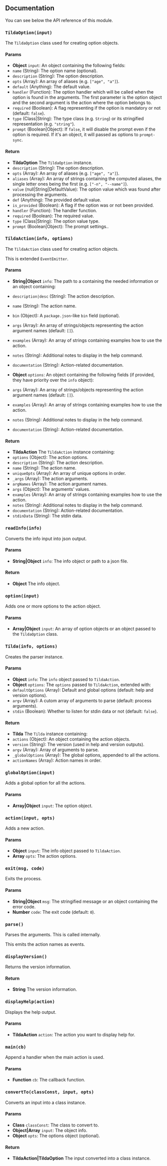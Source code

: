 ## Documentation

You can see below the API reference of this module.

### `TildaOption(input)`
The `TildaOption` class used for creating option objects.

#### Params
- **Object** `input`: An object containing the following fields:
 - `name` (String): The option name (optional).
 - `description` (String): The option description.
 - `opts` (Array): An array of aliases (e.g. `["age", "a"]`).
 - `default` (Anything): The default value.
 - `handler` (Function): The option handler which will be called when the
   option is found in the arguments. The first parameter is the option
   object and the second argument is the action where the option belongs to.
 - `required` (Boolean): A flag representing if the option is mandatory or not (default: `false`).
 - `type` (Class|String): The type class (e.g. `String`) or its stringified representation (e.g. `"string"`).
 - `prompt` (Boolean|Object): If `false`, it will disable the prompt even if the option is required. If it's an object, it will passed as options to `prompt-sync`.

#### Return
- **TildaOption** The `TildaOption` instance.
 - `description` (String): The option description.
 - `opts` (Array): An array of aliases (e.g. `["age", "a"]`).
 - `aliases` (Array): An array of strings containing the computed aliases,
    the single letter ones being the first (e.g. `["-n", "--name"]`).
 - `value` (null|String|DefaultValue): The option value which was found
    after processing the arguments.
 - `def` (Anything): The provided default value.
 - `is_provided` (Boolean): A flag if the option was or not been provided.
 - `handler` (Function): The handler function.
 - `required` (Boolean): The required value.
 - `type` (Class|String): The option value type.
 - `prompt` (Boolean|Object): The prompt settings..

### `TildaAction(info, options)`
The `TildaAction` class used for creating action objects.

This is extended `EventEmitter`.

#### Params
- **String|Object** `info`: The path to a containing the needed information or an object containing:
 - `description|desc` (String): The action description.
 - `name` (String): The action name.
 - `bin` (Object): A `package.json`-like `bin` field (optional).
 - `args` (Array): An array of strings/objects representing the action argument names (default: `[]`).
 - `examples` (Array): An array of strings containing examples how to use the action.
 - `notes` (String): Additional notes to display in the help command.
 - `documentation` (String): Action-related documentation.
- **Object** `options`: An object containing the following fields (if provided, they have priority over the `info` object):

 - `args` (Array): An array of strings/objects representing the action argument names (default: `[]`).
 - `examples` (Array): An array of strings containing examples how to use the action.
 - `notes` (String): Additional notes to display in the help command.
 - `documentation` (String): Action-related documentation.

#### Return
- **TildaAction** The `TildaAction` instance containing:
 - `options` (Object): The action options.
 - `description` (String): The action description.
 - `name` (String): The action name.
 - `uniqueOpts` (Array): An array of unique options in order.
 - `_args` (Array): The action arguments.
 - `argNames` (Array): The action argument names.
 - `args` (Object): The arguments' values.
 - `examples` (Array): An array of strings containing examples how to use the action.
 - `notes` (String): Additional notes to display in the help command.
 - `documentation` (String): Action-related documentation.
 - `stdinData` (String): The stdin data.

### `readInfo(info)`
Converts the info input into json output.

#### Params
- **String|Object** `info`: The info object or path to a json file.

#### Return
- **Object** The info object.

### `option(input)`
Adds one or more options to the action object.

#### Params
- **Array|Object** `input`: An array of option objects or an object passed to the `TildaOption` class.

### `Tilda(info, options)`
Creates the parser instance.

#### Params
- **Object** `info`: The `info` object passed to `TildaAction`.
- **Object** `options`: The `options` passed to `TildaAction`, extended with:
 - `defaultOptions` (Array): Default and global options (default: help and version options).
 - `argv` (Array): A cutom array of arguments to parse (default: process arguments).
 - `stdin` (Boolean): Whether to listen for stdin data or not (default: `false`).

#### Return
- **Tilda** The `Tilda` instance containing:
 - `actions` (Object): An object containing the action objects.
 - `version` (String): The version (used in help and version outputs).
 - `argv` (Array): Array of arguments to parse.
 - `_globalOptions` (Array): The global options, appended to all the actions.
 - `actionNames` (Array): Action names in order.

### `globalOption(input)`
Adds a global option for all the actions.

#### Params
- **Array|Object** `input`: The option object.

### `action(input, opts)`
Adds a new action.

#### Params
- **Object** `input`: The info object passed to `TildaAction`.
- **Array** `opts`: The action options.

### `exit(msg, code)`
Exits the process.

#### Params
- **String|Object** `msg`: The stringified message or an object containing the error code.
- **Number** `code`: The exit code (default: `0`).

### `parse()`
Parses the arguments. This is called internally.

This emits the action names as events.

### `displayVersion()`
Returns the version information.

#### Return
- **String** The version information.

### `displayHelp(action)`
Displays the help output.

#### Params
- **TildaAction** `action`: The action you want to display help for.

### `main(cb)`
Append a handler when the main action is used.

#### Params
- **Function** `cb`: The callback function.

### `convertTo(classConst, input, opts)`
Converts an input into a class instance.

#### Params
- **Class** `classConst`: The class to convert to.
- **Object|Array** `input`: The object info.
- **Object** `opts`: The options object (optional).

#### Return
- **TildaAction|TildaOption** The input converted into a class instance.

